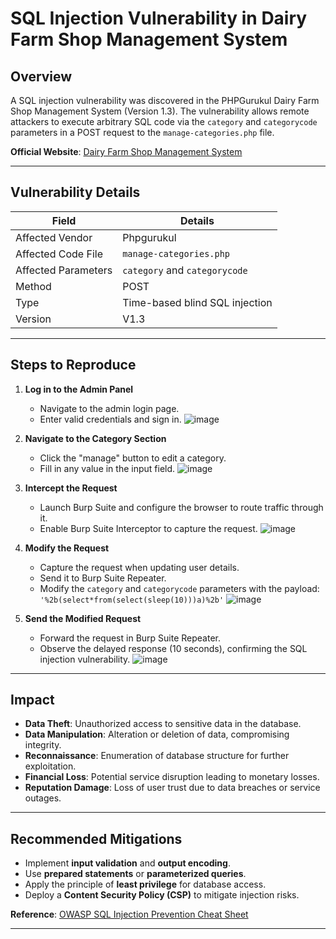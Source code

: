 # SQL Injection Vulnerability in Dairy Farm Shop Management System

## Overview
A SQL injection vulnerability was discovered in the PHPGurukul Dairy Farm Shop Management System (Version 1.3). The vulnerability allows remote attackers to execute arbitrary SQL code via the `category` and `categorycode` parameters in a POST request to the `manage-categories.php` file.

**Official Website**: [Dairy Farm Shop Management System](https://phpgurukul.com/dairy-farm-shop-management-system-using-php-and-mysql/)

---

## Vulnerability Details
| **Field**           | **Details**                                                                 |
|---------------------|-----------------------------------------------------------------------------|
| Affected Vendor     | Phpgurukul                                                                 |
| Affected Code File  | `manage-categories.php`                                                    |
| Affected Parameters | `category` and `categorycode`                                              |
| Method              | POST                                                                       |
| Type                | Time-based blind SQL injection                                            |
| Version             | V1.3                                                                      |

---

## Steps to Reproduce

1. **Log in to the Admin Panel**
   - Navigate to the admin login page.
   - Enter valid credentials and sign in.
    ![image](https://github.com/user-attachments/assets/aadaf405-5ee9-4994-8cb6-83fdbb9924d5)

2. **Navigate to the Category Section**
   - Click the "manage" button to edit a category.
   - Fill in any value in the input field.
    ![image](https://github.com/user-attachments/assets/88d5d00d-ce68-4b6f-800d-230def6b2554)

3. **Intercept the Request**
   - Launch Burp Suite and configure the browser to route traffic through it.
   - Enable Burp Suite Interceptor to capture the request.
    ![image](https://github.com/user-attachments/assets/aa093a04-c54d-41fa-9743-5282a89750c3)

4. **Modify the Request**
   - Capture the request when updating user details.
   - Send it to Burp Suite Repeater.
   - Modify the `category` and `categorycode` parameters with the payload:  
     `'%2b(select*from(select(sleep(10)))a)%2b'`
   ![image](https://github.com/user-attachments/assets/3519fc9b-cd78-48f5-9c25-fab5a5ba75b8)

5. **Send the Modified Request**
   - Forward the request in Burp Suite Repeater.
   - Observe the delayed response (10 seconds), confirming the SQL injection vulnerability.
   ![image](https://github.com/user-attachments/assets/32e41ce9-12f7-401e-a9b9-ba6bc02b7ce1)


---

## Impact
- **Data Theft**: Unauthorized access to sensitive data in the database.
- **Data Manipulation**: Alteration or deletion of data, compromising integrity.
- **Reconnaissance**: Enumeration of database structure for further exploitation.
- **Financial Loss**: Potential service disruption leading to monetary losses.
- **Reputation Damage**: Loss of user trust due to data breaches or service outages.

---

## Recommended Mitigations
- Implement **input validation** and **output encoding**.
- Use **prepared statements** or **parameterized queries**.
- Apply the principle of **least privilege** for database access.
- Deploy a **Content Security Policy (CSP)** to mitigate injection risks.

**Reference**: [OWASP SQL Injection Prevention Cheat Sheet](https://cheatsheetseries.owasp.org/cheatsheets/SQL_Injection_Prevention_Cheat_Sheet.html)

--- 

